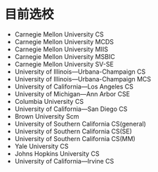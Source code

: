 # 目前选校

- Carnegie Mellon University CS
- Carnegie Mellon University MCDS
- Carnegie Mellon University MIIS
- Carnegie Mellon University MSBIC
- Carnegie Mellon University SV-SE
- University of Illinois—Urbana-Champaign CS
- University of Illinois—Urbana-Champaign MCS
- University of California—Los Angeles CS
- University of Michigan—Ann Arbor CSE
- Columbia University CS
- University of California—San Diego CS
- Brown University Scm
- University of Southern California CS(general)
- University of Southern California CS(SE)
- University of Southern California CS(MM)
- Yale University CS
- Johns Hopkins University CS
- University of California—Irvine CS
